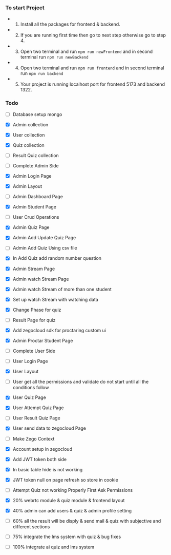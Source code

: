 ### To start Project

- 1. Install all the packages for frontend & backend.
- 2. If you are running first time then go to next step otherwise go to step 4.
- 3. Open two terminal and run `npm run newFrontend` and in second terminal run `npm run newBackend`
- 4. Open two terminal and run `npm run frontend` and in second terminal run `npm run backend`
- 5. Your project is running localhost port for frontend 5173 and backend 1322.

### Todo

- [ ] Database setup mongo
- [x] Admin collection
- [x] User collection
- [x] Quiz collection
- [ ] Result Quiz collection

- [ ] Complete Admin Side
- [x] Admin Login Page
- [x] Admin Layout
- [ ] Admin Dashboard Page
- [x] Admin Student Page
- [ ] User Crud Operations
- [x] Admin Quiz Page
- [x] Admin Add Update Quiz Page
- [ ] Admin Add Quiz Using csv file
- [x] In Add Quiz add random number question
- [x] Admin Stream Page
- [x] Admin watch Stream Page
- [x] Admin watch Stream of more than one student
- [x] Set up watch Stream with watching data
- [x] Change Phase for quiz
- [ ] Result Page for quiz
- [x] Add zegocloud sdk for proctaring custom ui
- [x] Admin Proctar Student Page

- [ ] Complete User Side
- [ ] User Login Page
- [x] User Layout
- [ ] User get all the permissions and validate do not start until all the conditions follow
- [x] User Quiz Page
- [x] User Attempt Quiz Page
- [ ] User Result Quiz Page
- [x] User send data to zegocloud Page
- [ ] Make Zego Context

- [x] Account setup in zegocloud
- [x] Add JWT token both side

- [x] In basic table hide is not working
- [x] JWT token null on page refresh so store in cookie
- [ ] Attempt Quiz not working Properly First Ask Permissions

- [x] 20% webrtc module & quiz module & frontend layout
- [x] 40% admin can add users & quiz & admin profile setting
- [ ] 60% all the result will be disply & send mail & quiz with subjective and different sections
- [ ] 75% integrate the lms system with quiz & bug fixes
- [ ] 100% integrate ai quiz and lms system

